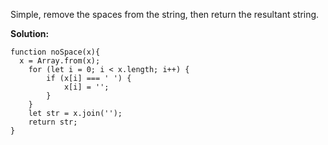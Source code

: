 Simple, remove the spaces from the string, then return the resultant string.  
  
**Solution:**
```
function noSpace(x){
  x = Array.from(x);
    for (let i = 0; i < x.length; i++) {
        if (x[i] === ' ') {
            x[i] = '';
        }
    }
    let str = x.join(''); 
    return str;
}
```